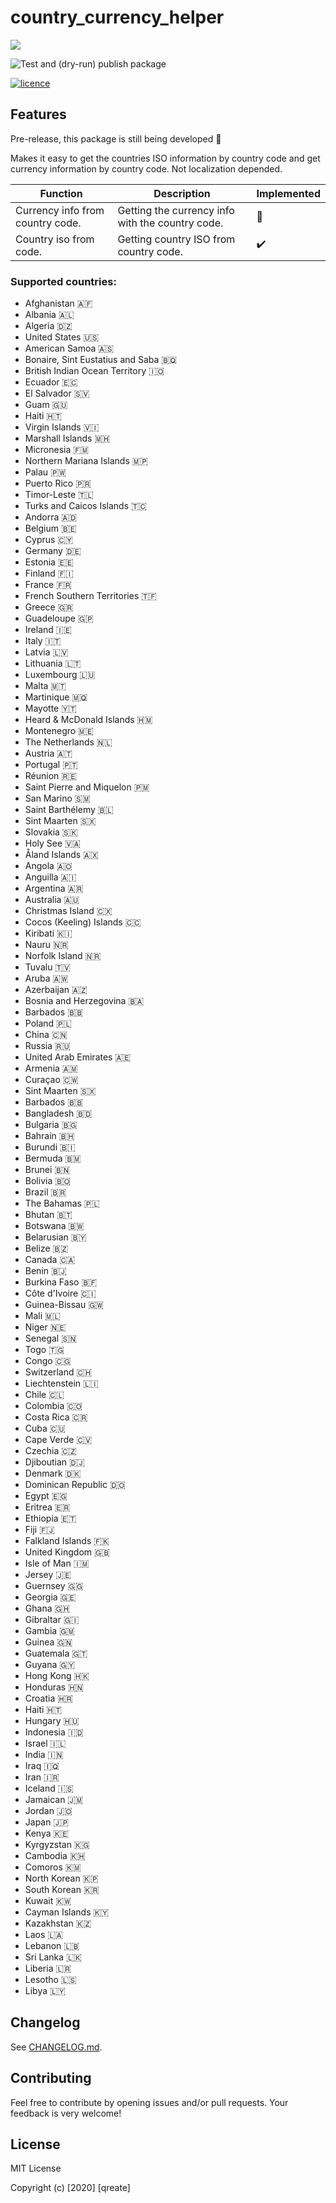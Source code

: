 # country_currency_helper

[![](https://img.shields.io/badge/pub-v0.0.3-brightgreen.svg)](https://pub.dev/packages/country_currency_helper)

![Test and (dry-run) publish package](https://github.com/qreate/country_currency_helper/workflows/Test%20and%20(dry-run)%20publish%20package/badge.svg)

[![licence](https://img.shields.io/badge/licence-MIT-blue.svg)](https://github.com/qreate/country_currency_helper/blob/main/LICENSE.md)

## Features

Pre-release, this package is still being developed 🚧

Makes it easy to get the countries ISO information by country code and get currency information by country code. Not localization depended.

| Function  | Description| Implemented |
|---|---|---|
| Currency info from country code.  | Getting the currency info with the country code. | 🚧 |
| Country iso from code.  | Getting country ISO from country code. | ✔️ |

### Supported countries:

* Afghanistan 🇦🇫
* Albania 🇦🇱
* Algeria 🇩🇿
* United States 🇺🇸
* American Samoa 🇦🇸
* Bonaire, Sint Eustatius and Saba 🇧🇶
* British Indian Ocean Territory 🇮🇴
* Ecuador 🇪🇨
* El Salvador 🇸🇻
* Guam 🇬🇺
* Haiti 🇭🇹
* Virgin Islands 🇻🇮
* Marshall Islands 🇲🇭
* Micronesia 🇫🇲
* Northern Mariana Islands 🇲🇵
* Palau 🇵🇼
* Puerto Rico 🇵🇷
* Timor-Leste 🇹🇱
* Turks and Caicos Islands 🇹🇨
* Andorra 🇦🇩
* Belgium 🇧🇪
* Cyprus 🇨🇾
* Germany 🇩🇪
* Estonia 🇪🇪
* Finland 🇫🇮
* France 🇫🇷
* French Southern Territories 🇹🇫
* Greece 🇬🇷
* Guadeloupe 🇬🇵
* Ireland 🇮🇪
* Italy 🇮🇹
* Latvia 🇱🇻
* Lithuania 🇱🇹
* Luxembourg 🇱🇺
* Malta 🇲🇹
* Martinique 🇲🇶
* Mayotte 🇾🇹
* Heard & McDonald Islands 🇭🇲
* Montenegro 🇲🇪
* The Netherlands 🇳🇱
* Austria 🇦🇹
* Portugal 🇵🇹
* Réunion 🇷🇪
* Saint Pierre and Miquelon 🇵🇲
* San Marino 🇸🇲
* Saint Barthélemy 🇧🇱
* Sint Maarten 🇸🇽
* Slovakia 🇸🇰
* Holy See 🇻🇦
* Åland Islands 🇦🇽
* Angola 🇦🇴
* Anguilla 🇦🇮
* Argentina 🇦🇷
* Australia 🇦🇺
* Christmas Island 🇨🇽
* Cocos (Keeling) Islands 🇨🇨
* Kiribati 🇰🇮
* Nauru 🇳🇷
* Norfolk Island 🇳🇷
* Tuvalu 🇹🇻
* Aruba 🇦🇼
* Azerbaijan 🇦🇿
* Bosnia and Herzegovina 🇧🇦
* Barbados 🇧🇧
* Poland 🇵🇱
* China 🇨🇳
* Russia 🇷🇺
* United Arab Emirates 🇦🇪
* Armenia 🇦🇲
* Curaçao 🇨🇼
* Sint Maarten 🇸🇽
* Barbados 🇧🇧
* Bangladesh 🇧🇩
* Bulgaria 🇧🇬
* Bahrain 🇧🇭
* Burundi 🇧🇮
* Bermuda 🇧🇲
* Brunei 🇧🇳
* Bolivia 🇧🇴
* Brazil 🇧🇷
* The Bahamas 🇵🇱
* Bhutan 🇧🇹
* Botswana 🇧🇼
* Belarusian 🇧🇾
* Belize 🇧🇿
* Canada 🇨🇦
* Benin 🇧🇯
* Burkina Faso 🇧🇫
* Côte d'Ivoire 🇨🇮
* Guinea-Bissau 🇬🇼
* Mali 🇲🇱
* Niger 🇳🇪
* Senegal 🇸🇳
* Togo 🇹🇬
* Congo 🇨🇬
* Switzerland 🇨🇭
* Liechtenstein 🇱🇮
* Chile 🇨🇱
* Colombia 🇨🇴
* Costa Rica 🇨🇷
* Cuba 🇨🇺
* Cape Verde 🇨🇻
* Czechia 🇨🇿
* Djiboutian 🇩🇯
* Denmark 🇩🇰
* Dominican Republic 🇩🇴
* Egypt 🇪🇬
* Eritrea 🇪🇷
* Ethiopia 🇪🇹
* Fiji 🇫🇯
* Falkland Islands 🇫🇰
* United Kingdom 🇬🇧
* Isle of Man 🇮🇲
* Jersey 🇯🇪
* Guernsey 🇬🇬
* Georgia 🇬🇪
* Ghana 🇬🇭
* Gibraltar 🇬🇮
* Gambia 🇬🇲
* Guinea 🇬🇳
* Guatemala 🇬🇹
* Guyana 🇬🇾
* Hong Kong 🇭🇰
* Honduras 🇭🇳
* Croatia 🇭🇷
* Haiti 🇭🇹
* Hungary 🇭🇺
* Indonesia 🇮🇩
* Israel 🇮🇱
* India 🇮🇳
* Iraq 🇮🇶
* Iran 🇮🇷
* Iceland 🇮🇸
* Jamaican 🇯🇲
* Jordan 🇯🇴
* Japan 🇯🇵
* Kenya 🇰🇪
* Kyrgyzstan 🇰🇬
* Cambodia 🇰🇭
* Comoros 🇰🇲
* North Korean 🇰🇵
* South Korean 🇰🇷
* Kuwait 🇰🇼
* Cayman Islands 🇰🇾
* Kazakhstan 🇰🇿
* Laos 🇱🇦
* Lebanon 🇱🇧
* Sri Lanka 🇱🇰
* Liberia 🇱🇷
* Lesotho 🇱🇸
* Libya 🇱🇾

## Changelog

See [CHANGELOG.md](CHANGELOG.md).

## Contributing

Feel free to contribute by opening issues and/or pull requests. Your feedback is very welcome!

## License

MIT License

Copyright (c) [2020] [qreate]
